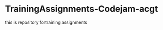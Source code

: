 TrainingAssignments-Codejam-acgt
================================

this is repository fortraining assignments

